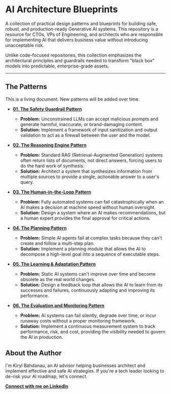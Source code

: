 # AI Architecture Blueprints

A collection of practical design patterns and blueprints for building safe, robust, and production-ready Generative AI systems. This repository is a resource for CTOs, VPs of Engineering, and architects who are responsible for implementing AI that delivers business value without introducing unacceptable risk.

Unlike code-focused repositories, this collection emphasizes the architectural principles and guardrails needed to transform "black box" models into predictable, enterprise-grade assets.

---

## The Patterns

This is a living document. New patterns will be added over time.

- **[01. The Safety Guardrail Pattern](./patterns/01-safety-guardrails/README.md)**
  - **Problem:** Unconstrained LLMs can accept malicious prompts and generate harmful, inaccurate, or brand-damaging content.
  - **Solution:** Implement a framework of input sanitization and output validation to act as a firewall between the user and the model.

- **[02. The Reasoning Engine Pattern](./patterns/02-reasoning-engine/README.md)**
  - **Problem:** Standard RAG (Retrieval-Augmented Generation) systems often return lists of documents, not direct answers, forcing users to do the hard work of synthesis.
  - **Solution:** Architect a system that synthesizes information from multiple sources to provide a single, actionable answer to a user's query.

- **[03. The Human-in-the-Loop Pattern](./patterns/03-human-in-the-loop/README.md)**
  - **Problem:** Fully automated systems can fail catastrophically when an AI makes a decision at machine speed without human oversight.
  - **Solution:** Design a system where an AI makes recommendations, but a human expert provides the final approval for critical actions.

- **[04. The Planning Pattern](./patterns/04-planning/README.md)**
  - **Problem:** Simple AI agents fail at complex tasks because they can't create and follow a multi-step plan.
  - **Solution:** Implement a planning module that allows the AI to decompose a high-level goal into a sequence of executable steps.

- **[05. The Learning & Adaptation Pattern](./patterns/05-learning-and-adaptation/README.md)**
  - **Problem:** Static AI systems can't improve over time and become obsolete as the real world changes.
  - **Solution:** Design a feedback loop that allows the AI to learn from its successes and failures, continuously adapting and improving its performance.

- **[06. The Evaluation and Monitoring Pattern](./patterns/06-evaluation-and-monitoring/README.md)**
  - **Problem:** AI systems can fail silently, degrade over time, or incur runaway costs without a proper monitoring framework.
  - **Solution:** Implement a continuous measurement system to track performance, risk, and cost, providing the visibility needed to govern the AI in production.

## About the Author

I'm Kiryl Bahdanau, an AI advisor helping businesses architect and implement effective and safe AI strategies. If you're a tech leader looking to de-risk your AI roadmap, let's connect.

**[Connect with me on LinkedIn](https://www.linkedin.com/in/kiryl-bahdanau/)**
